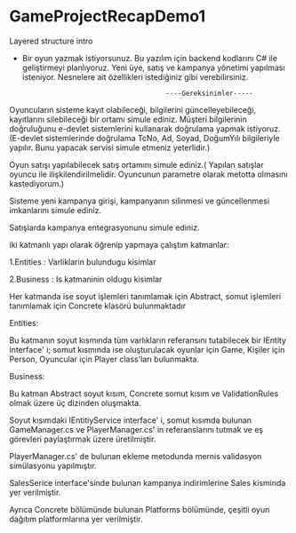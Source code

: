 # GameProjectRecapDemo1
Layered structure intro

* Bir oyun yazmak istiyorsunuz. Bu yazılım için backend kodlarını C# ile geliştirmeyi planlıyoruz. Yeni üye, satış ve kampanya yönetimi yapılması isteniyor. Nesnelere ait özellikleri istediğiniz gibi verebilirsiniz.

                                          ----Gereksinimler-----

Oyuncuların sisteme kayıt olabileceği, bilgilerini güncelleyebileceği, kayıtlarını silebileceği bir ortamı simule ediniz. Müşteri bilgilerinin doğruluğunu e-devlet sistemlerini kullanarak doğrulama yapmak istiyoruz. (E-devlet sistemlerinde doğrulama TcNo, Ad, Soyad, DoğumYılı bilgileriyle yapılır. Bunu yapacak servisi simule etmeniz yeterlidir.)

Oyun satışı yapılabilecek satış ortamını simule ediniz.( Yapılan satışlar oyuncu ile ilişkilendirilmelidir. Oyuncunun parametre olarak metotta olmasını kastediyorum.)

Sisteme yeni kampanya girişi, kampanyanın silinmesi ve güncellenmesi imkanlarını simule ediniz.

Satışlarda kampanya entegrasyonunu simule ediniz.

iki katmanlı yapı olarak öğrenip yapmaya çalıştım 
katmanlar:

1.Entities : Varliklarin bulundugu kisimlar

2.Business : Is katmaninin oldugu kisimlar

Her katmanda ise soyut işlemleri tanımlamak için Abstract, somut işlemleri tanımlamak için Concrete klasörü bulunmaktadır

Entities:

Bu katmanın soyut kısmında tüm varlıkların referansını tutabilecek bir IEntity interface' i; somut kısmında ise oluşturulacak oyunlar için Game, Kişiler için Person, Oyuncular için Player class'ları bulunmakta.

Business:

Bu katman Abstract soyut kısım, Concrete somut kısım ve ValidationRules olmak üzere üç dizinden oluşmakta.

Soyut kısımdaki IEntitiyService interface' i, somut kısımda bulunan GameManager.cs ve PlayerManager.cs' in referanslarını tutmak ve eş görevleri paylaştırmak üzere üretilmiştir.

PlayerManager.cs' de bulunan ekleme metodunda mernis validasyon simülasyonu yapılmıştır.

 SalesSerice interface'sinde bulunan kampanya indirimlerine Sales kisminda yer verilmiştir.

Ayrıca Concrete bölümünde bulunan Platforms bölümünde, çeşitli oyun dağıtım platformlarına yer verilmiştir.

